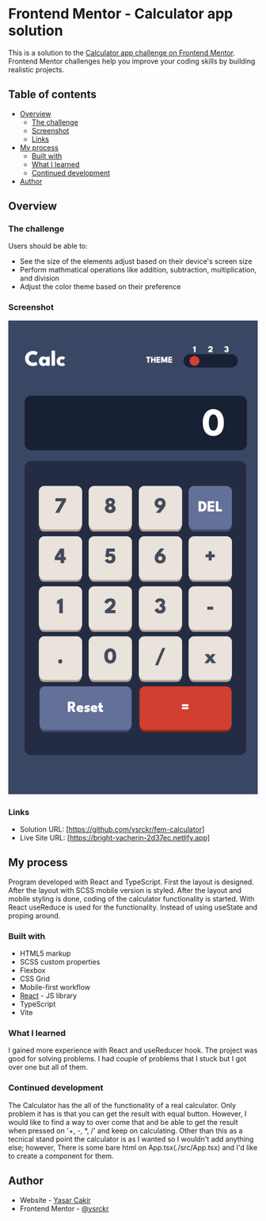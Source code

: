 # Frontend Mentor - Calculator app solution

This is a solution to the [Calculator app challenge on Frontend Mentor](https://www.frontendmentor.io/challenges/calculator-app-9lteq5N29). Frontend Mentor challenges help you improve your coding skills by building realistic projects.

## Table of contents

-   [Overview](#overview)
    -   [The challenge](#the-challenge)
    -   [Screenshot](#screenshot)
    -   [Links](#links)
-   [My process](#my-process)
    -   [Built with](#built-with)
    -   [What I learned](#what-i-learned)
    -   [Continued development](#continued-development)
-   [Author](#author)


## Overview

### The challenge

Users should be able to:

-   See the size of the elements adjust based on their device's screen size
-   Perform mathmatical operations like addition, subtraction, multiplication, and division
-   Adjust the color theme based on their preference

### Screenshot

![](./public/images/screenshot.png)

### Links

-   Solution URL: [https://github.com/ysrckr/fem-calculator]
-   Live Site URL: [https://bright-vacherin-2d37ec.netlify.app]

## My process

Program developed with React and TypeScript. First the layout is designed. After the layout with SCSS mobile version is styled. After the layout and mobile styling is done, coding of the calculator functionality is started. With React useReduce is used for the functionality. Instead of using useState and proping around.

### Built with

-   HTML5 markup
-   SCSS custom properties
-   Flexbox
-   CSS Grid
-   Mobile-first workflow
-   [React](https://reactjs.org/) - JS library
-   TypeScript
-   Vite

### What I learned

I gained more experience with React and useReducer hook. The project was good for solving problems. I had couple of problems that I stuck but I got over one but all of them.

### Continued development

The Calculator has the all of the functionality of a real calculator. Only problem it has is that you can get the result with equal button. However, I would like to find a way to over come that and be able to get the result when pressed on '+, -, \*, /' and keep on calculating. Other than this as a tecnical stand point the calculator is as I wanted so I wouldn't add anything else; however, There is some bare html on App.tsx(./src/App.tsx) and I'd like to create a component for them.

## Author

-   Website - [Yasar Cakir](https://yasarcakir.com)
-   Frontend Mentor - [@ysrckr](https://www.frontendmentor.io/profile/ysrckr)
